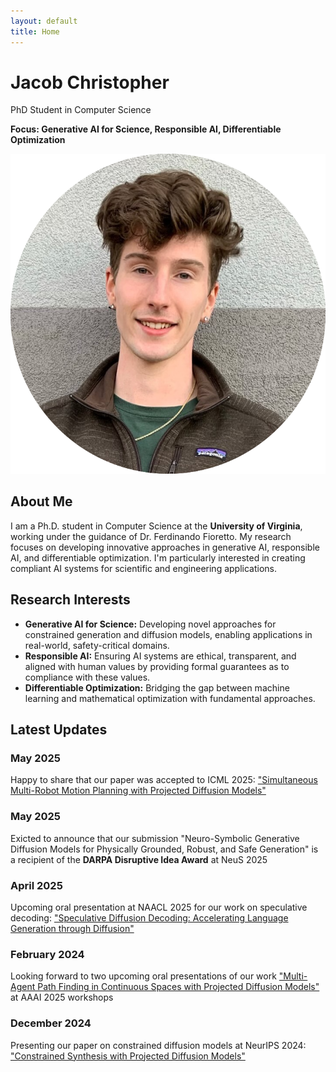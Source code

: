 ```yaml
---
layout: default
title: Home
---
```


<div class="hero">
    <div class="hero-content">
        <div class="hero-text">
            <h1>Jacob Christopher</h1>
            <p class="subtitle">PhD Student in Computer Science</p>
            <p class="focus"><strong>Focus: Generative AI for Science, Responsible AI, Differentiable Optimization</strong></p>
        </div>
        <div class="hero-image">
            <img src="assets/img/headshot_circle.png" alt="Jacob Christopher" class="headshot">
        </div>
    </div>
</div>

<div class="section">
    <h2 class="section-title">About Me</h2>
    <p>I am a Ph.D. student in Computer Science at the <strong>University of Virginia</strong>, working under the guidance of Dr. Ferdinando Fioretto. My research focuses on developing innovative approaches in generative AI, responsible AI, and differentiable optimization. I'm particularly interested in creating compliant AI systems for scientific and engineering applications.</p>
</div>

<div class="section">
    <h2 class="section-title">Research Interests</h2>
    <ul>
        <li><strong>Generative AI for Science:</strong> Developing novel approaches for constrained generation and diffusion models, enabling applications in real-world, safety-critical domains.</li>
        <li><strong>Responsible AI:</strong> Ensuring AI systems are ethical, transparent, and aligned with human values by providing formal guarantees as to compliance with these values.</li>
        <li><strong>Differentiable Optimization:</strong> Bridging the gap between machine learning and mathematical optimization with fundamental approaches.</li>
    </ul>
</div>

<div class="section">
    <h2 class="section-title">Latest Updates</h2>
    <div class="updates">
        <div class="update-item">
            <h3>May 2025</h3>
            <p>Happy to share that our paper was accepted to ICML 2025: <a href="https://arxiv.org/abs/2502.03607" target="_blank">"Simultaneous Multi-Robot Motion Planning with Projected Diffusion Models"</a></p>
        </div>
        <div class="update-item">
            <h3>May 2025</h3>
            <p>Exicted to announce that our submission "Neuro-Symbolic Generative Diffusion Models for Physically Grounded, Robust, and Safe Generation" is a recipient of the <b>DARPA Disruptive Idea Award</b> at NeuS 2025</p>
        </div>
        <div class="update-item">
            <h3>April 2025</h3>
            <p>Upcoming oral presentation at NAACL 2025 for our work on speculative decoding: <a href="https://arxiv.org/abs/2408.05636" target="_blank">"Speculative Diffusion Decoding: Accelerating Language Generation through Diffusion"</a></p>
        </div>
        <div class="update-item">
            <h3>February 2024</h3>
            <p>Looking forward to two upcoming oral presentations of our work <a href="https://arxiv.org/abs/2412.17993" target="_blank">"Multi-Agent Path Finding in Continuous Spaces with Projected Diffusion Models"</a> at AAAI 2025 workshops</p>
        </div>
        <div class="update-item">
            <h3>December 2024</h3>
            <p>Presenting our paper on constrained diffusion models at NeurIPS 2024: <a href="https://arxiv.org/abs/2402.03559" target="_blank">"Constrained Synthesis with Projected Diffusion Models"</a></p>
        </div>
    </div>
</div> 
